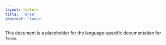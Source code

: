 ```yaml
---
layout: feature
title: 'Tense'
shortdef: 'tense'
---
```


This document is a placeholder for the language-specific documentation
for `Tense`.